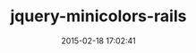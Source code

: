---
layout: post
title:  "jquery-minicolors-rails"
repo:   "kostia/jquery-minicolors-rails"
date:   2015-02-18 17:02:41
gemurl: https://github.com/kostia/jquery-minicolors-rails
---